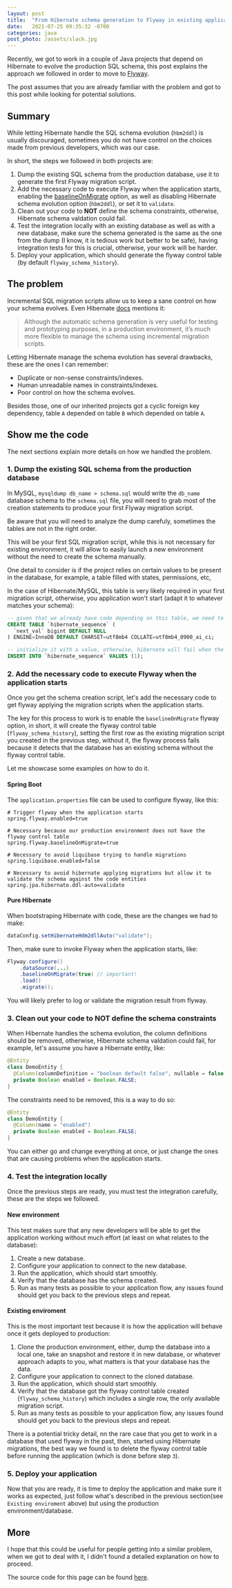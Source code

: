 ```yaml
---
layout: post
title:  "From Hibernate schema generation to Flyway in existing applications"
date:   2021-07-25 09:35:32 -0700
categories: java
post_photo: /assets/slack.jpg
---
```


Recently, we got to work in a couple of Java projects that depend on Hibernate to evolve the production SQL schema, this post explains the approach we followed in order to move to [Flyway](https://flywaydb.org/).

The post assumes that you are already familiar with the problem and got to this post while looking for potential solutions.

## Summary
While letting Hibernate handle the SQL schema evolution (`hbm2ddl`) is usually discouraged, sometimes you do not have control on the choices made from previous developers, which was our case.


In short, the steps we followed in both projects are:
1. Dump the existing SQL schema from the production database, use it to generate the first Flyway migration script.
2. Add the necessary code to execute Flyway when the application starts, enabling the [baselineOnMigrate](https://flywaydb.org/documentation/usage/api/javadoc.html) option, as well as disabling Hibernate schema evolution option (`hbm2ddl`), or set it to `validate`.
3. Clean out your code to **NOT** define the schema constraints, otherwise, Hibernate schema valdation could fail.
4. Test the integration locally with an existing database as well as with a new database, make sure the schema generated is the same as the one from the dump (I know, it is tedious work but better to be safe), having integration tests for this is crucial, otherwise, your work will be harder.
5. Deploy your application, which should generate the flyway control table (by default `flyway_schema_history`).


## The problem
Incremental SQL migration scripts allow us to keep a sane control on how your schema evolves. Even Hibernate [docs](https://docs.jboss.org/hibernate/orm/5.4/userguide/html_single/Hibernate_User_Guide.html#schema-generation) mentions it:

> Although the automatic schema generation is very useful for testing and prototyping purposes, in a production environment, it’s much more flexible to manage the schema using incremental migration scripts.


Letting Hibernate manage the schema evolution has several drawbacks, these are the ones I can remember:
- Duplicate or non-sense constraints/indexes.
- Human unreadable names in constraints/indexes.
- Poor control on how the schema evolves.

Besides those, one of our inherited projects got a cyclic foreign key dependency, table `A` depended on table `B` which depended on table `A`.


## Show me the code
The next sections explain more details on how we handled the problem.

### 1. Dump the existing SQL schema from the production database
In MySQL, `mysqldump db_name > schema.sql` would write the `db_name` database schema to the `schema.sql` file, you will need to grab most of the creation statements to produce your first Flyway migration script.

Be aware that you will need to analyze the dump carefuly, sometimes the tables are not in the right order.

This will be your first SQL migration script, while this is not necessary for existing environment, it will allow to easily launch a new environment without the need to create the schema manually.

One detail to consider is if the project relies on certain values to be present in the database, for example, a table filled with states, permissions, etc,

In the case of Hibernate/MySQL, this table is very likely required in your first migration script, otherwise, you application won't start (adapt it to whatever matches your schema):

```sql
-- given that we already have code depending on this table, we need to create it manually
CREATE TABLE `hibernate_sequence` (
  `next_val` bigint DEFAULT NULL
) ENGINE=InnoDB DEFAULT CHARSET=utf8mb4 COLLATE=utf8mb4_0900_ai_ci;

-- initialize it with a value, otherwise, hibernate will fail when the app starts
INSERT INTO `hibernate_sequence` VALUES (1);
```


### 2. Add the necessary code to execute Flyway when the application starts
Once you get the schema creation script, let's add the necessary code to get flyway applying the migration scripts when the application starts.

The key for this process to work is to enable the `baselineOnMigrate` flyway option, in short, it will create the flyway control table (`flyway_schema_history`), setting the first row as the existing migration script you created in the previous step, without it, the flyway process fails because it detects that the database has an existing schema without the flyway control table.

Let me showcase some examples on how to do it.

#### Spring Boot
The `application.properties` file can be used to configure flyway, like this:

```properties
# Trigger flyway when the application starts
spring.flyway.enabled=true

# Necessary because our production environment does not have the flyway control table
spring.flyway.baselineOnMigrate=true

# Necessary to avoid liquibase trying to handle migrations
spring.liquibase.enabled=false

# Necessary to avoid hibernate applying migrations but allow it to validate the schema against the code entities
spring.jpa.hibernate.ddl-auto=validate
```

#### Pure Hibernate
When bootstraping Hibernate with code, these are the changes we had to make:

```java
dataConfig.setHibernateHdm2dllAuto("validate");
```

Then, make sure to invoke Flyway when the application starts, like:

```java
Flyway.configure()
    .dataSource(...)
    .baselineOnMigrate(true) // important!
    .load()
    .migrate();
```

You will likely prefer to log or validate the migration result from flyway.


### 3. Clean out your code to NOT define the schema constraints
When Hibernate handles the schema evolution, the column definitions should be removed, otherwise, Hibernate schema valdation could fail, for example, let's assume you have a Hibernate entity, like:

```java
@Entity
class DemoEntity {
  @Column(columnDefinition = "boolean default false", nullable = false)
  private Boolean enabled = Boolean.FALSE;
}
```

The constraints need to be removed, this is a way to do so:

```java
@Entity
class DemoEntity {
  @Column(name = "enabled")
  private Boolean enabled = Boolean.FALSE;
}
```

You can either go and change everything at once, or just change the ones that are causing problems when the application starts.

### 4. Test the integration locally
Once the previous steps are ready, you must test the integration carefully, these are the steps we followed.

#### New environment
This test makes sure that any new developers will be able to get the application working without much effort (at least on what relates to the database):
1. Create a new database.
2. Configure your application to connect to the new database.
3. Run the application, which should start smoothly.
4. Verify that the database has the schema created.
5. Run as many tests as possible to your application flow, any issues found should get you back to the previous steps and repeat.


#### Existing enviroment
This is the most important test because it is how the application will behave once it gets deployed to production:
1. Clone the production environment, either, dump the database into a local one, take an snapshot and restore it in new database, or whatever approach adapts to you, what matters is that your database has the data.
2. Configure your application to connect to the cloned database.
3. Run the application, which should start smoothly.
4. Verify that the database got the flyway control table created (`flyway_schema_history`) which includes a single row, the only available migration script.
5. Run as many tests as possible to your application flow, any issues found should get you back to the previous steps and repeat.

There is a potential tricky detail, nn the rare case that you get to work in a database that used flyway in the past, then, started using Hibernate migrations, the best way we found is to delete the flyway control table before running the application (which is done before step `3`).


### 5. Deploy your application

Now that you are ready, it is time to deploy the application and make sure it works as expected, just follow what's described in the previous section(see `Existing enviroment` above) but using the production environment/database.




## More
I hope that this could be useful for people getting into a similar problem, when we got to deal with it, I didn't found a detailed explanation on how to proceed.

The source code for this page can be found [here](https://github.com/wiringbits/wiringbits.github.io/blob/master/_posts/2021-07-25-from-hibernate-schema-generation-to-flyway-in-existing-applications.md).
